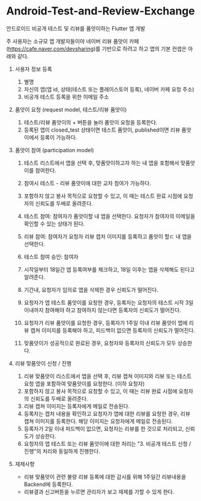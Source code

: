 # Android-Test-and-Review-Exchange
안드로이드 비공개 테스트 및 리뷰를 품앗이하는 Flutter 앱 개발

주 사용자는 소규모 앱 개발자들이야
네이버 리뷰 품앗이 카페 (https://cafe.naver.com/devsharing)를 기반으로 하려고 하고
앱의 기본 컨셉은 아래와 같다.

1. 사용자 정보 등록
    1) 별명
    2) 자신의 앱(앱 id, 상태(테스트 또는 플레이스토어 등록), 네이버 카페 요청 주소)
    3) 비공개 테스트 등록을 위한 이메일 주소

2. 품앗이 요청 (request model, 테스트/리뷰 품앗이)
    1) 테스트/리뷰 품앗이의 + 버튼을 눌러 품앗이 요청을 등록한다. 
    2) 등록된 앱이 closed_test 상태이면 테스트 품앗이, published이면 리뷰 품앗이에서 등록이 가능하다.

3. 품앗이 참여 (participation model) 
    1) 테스트 리스트에서 앱을 선택 후, 맞품앗이하고자 하는 내 앱을 포함해서 맞품앗이를 참여한다.
    2) 참여시 테스트 - 리뷰 품앗이에 대한 교차 참여가 가능하다. 
    4) 포함하지 않고 봉사 목적으로 요청할 수 있고, 이 때는 테스트 완료 시점에 요청자의 신뢰도를 두배로 올려준다.
    5) 테스트 참여: 참여자가 품앗이할 내 앱을 선택한다. 요청자가 참여자의 이메일을 확인할 수 있는 상태가 된다.
    6) 리뷰 참여: 참여자가 요청자 리뷰 캡처 이미지를 등록하고 품앗이 할ㄷ 내 앱을 선택한다.
    7) 테스트 참여 승인: 참여자

      
      
    8) 시작일부터 18일간 앱 등록여부를 체크하고, 18일 이후는 앱을 삭제해도 된다고 알려준다.
    9) 기간내, 요청자가 임의로 앱을 삭제한 경우 신뢰도가 떨어진다.
    10) 요청자가 앱 테스트 품앗이를 요청한 경우, 등록자는 요청자의 테스트 시작 3일 이내까지 참여해야 하고 참여하지 않는다면 등록자의 신뢰도가 떨어진다.
    11) 요청자가 리뷰 품앗이를 요청한 경우, 등록자가 1주일 이내 리뷰 품앗이 앱에 리뷰 캡쳐 이미지를 등록해야 하고, 피드백이 없으면 등록자의 신뢰도가 떨어진다.
    12) 맞품앗이가 성공적으로 완료된 경우, 요청자와 등록자의 신뢰도가 모두 상승한다.
  
4. 리뷰 맞품앗이 신청 / 진행
    1) 리뷰 맞품앗이 리스트에서 앱을 선택 후, 리뷰 캡쳐 이미지와 리뷰 또는 테스트 요청 앱을 포함하여 맞품앗이를 요청한다. (이하 요청자)
    2) 포함하지 않고 봉사 목적으로 요청할 수 있고, 이 때는 리뷰 완료 시점에 요청자의 신뢰도를 두배로 올려준다.
    3) 리뷰 캡쳐 이미지는 등록자에게 메일로 전송된다. 
    4) 등록자는 캡처 내용을 확인하고 요청자가 앱에 대한 리뷰를 요청한 경우, 리뷰 캡쳐 이미지를 등록한다. 해당 이미지는 요청자에게 메일로 전송된다. 
    5) 등록자가 2일 이내 피드백이 없으면, 요청자는 리뷰를 한 것으로 처리되고, 신뢰도가 상승한다.
    6) 요청자의 앱 테스트 또는 리뷰 품앗이에 대한 처리는 "3. 비공개 테스트 신청 / 진행"의 처리와 동일하게 진행한다.

6. 재제사항
    - 리뷰 맞품앗이 관련 불량 리뷰 등록에 대한 감시를 위해 1주일간 리뷰내용을 Backend에 등록한다.
    - 리뷰결과 신고버튼을 누르면 관리자가 보고 재제를 가할 수 있게 한다.

